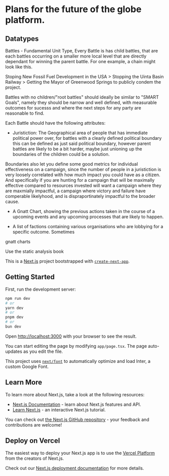 # Plans for the future of the globe platform.

## Datatypes

Battles - Fundamental Unit Type, Every Battle is has child battles, that are each battles occurring on a smaller more local level that are directly dependant for winning the parent battle. For one example, a chain might look like this.

Stoping New Fossil Fuel Development in the USA > Stopping the Uinta Basin Railway > Getting the Mayor of Greenwood Springs to publicly condem the project.

Battles with no children/"root battles" should ideally be similar to "SMART Goals", namely they should be narrow and well defined, with measurable outcomes for sucesss and where the next steps for any party are reasonable to find.

Each Battle should have the following attributes:

- Juristiction: The Geographical area of people that has immediate political power over, for battles with a clearly defined political boundary this can be defined as just said political boundary, however parent battles are likely to be a bit harder, maybe just unioning up the boundaries of the children could be a solution.

Boundaries also let you define some good metrics for individual effectiveness on a campaign, since the number of people in a juristiction is very loosely correlated with how much impact you could have as a citizen. And specifically if you are hunting for a campaign that will be maximally effective compared to resources invested will want a campaign where they are maxmially impactful, a campaign where victory and failure have comperable likelyhood, and is dispraportinately impactful to the broader cause.

- A Gnatt Chart, showing the previous actions taken in the course of a upcoming events and any upcoming processes that are likely to happen.

- A list of factions containing various organisations who are lobbying for a specific outcome. Sometimes

gnatt charts

Use the static analysis book

This is a [Next.js](https://nextjs.org/) project bootstrapped with [`create-next-app`](https://github.com/vercel/next.js/tree/canary/packages/create-next-app).

## Getting Started

First, run the development server:

```bash
npm run dev
# or
yarn dev
# or
pnpm dev
# or
bun dev
```

Open [http://localhost:3000](http://localhost:3000) with your browser to see the result.

You can start editing the page by modifying `app/page.tsx`. The page auto-updates as you edit the file.

This project uses [`next/font`](https://nextjs.org/docs/basic-features/font-optimization) to automatically optimize and load Inter, a custom Google Font.

## Learn More

To learn more about Next.js, take a look at the following resources:

- [Next.js Documentation](https://nextjs.org/docs) - learn about Next.js features and API.
- [Learn Next.js](https://nextjs.org/learn) - an interactive Next.js tutorial.

You can check out [the Next.js GitHub repository](https://github.com/vercel/next.js/) - your feedback and contributions are welcome!

## Deploy on Vercel

The easiest way to deploy your Next.js app is to use the [Vercel Platform](https://vercel.com/new?utm_medium=default-template&filter=next.js&utm_source=create-next-app&utm_campaign=create-next-app-readme) from the creators of Next.js.

Check out our [Next.js deployment documentation](https://nextjs.org/docs/deployment) for more details.
